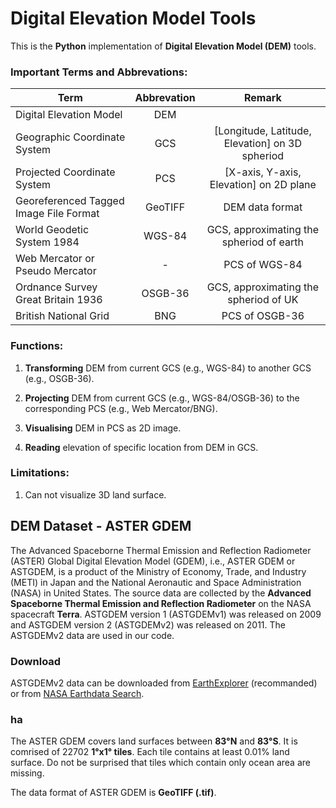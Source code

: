 # Digital Elevation Model Tools

This is the **Python** implementation of **Digital Elevation Model (DEM)** tools.

### Important Terms and Abbrevations:

| Term                                   | Abbrevation | Remark 
| -------------------------------------- | :---------: | :----: 
| Digital Elevation Model                | DEM         | 
| Geographic Coordinate System           | GCS         | [Longitude, Latitude, Elevation] on 3D spheriod
| Projected Coordinate System            | PCS         | [X-axis, Y-axis, Elevation] on 2D plane
| Georeferenced Tagged Image File Format | GeoTIFF     | DEM data format
| World Geodetic System 1984             | WGS-84      | GCS, approximating the spheriod of earth
| Web Mercator or Pseudo Mercator        | -           | PCS of WGS-84
| Ordnance Survey Great Britain 1936     | OSGB-36     | GCS, approximating the spheriod of UK
| British National Grid                  | BNG         | PCS of OSGB-36

### Functions:

1. **Transforming** DEM from current GCS (e.g., WGS-84) to another GCS (e.g., OSGB-36).

2. **Projecting** DEM from current GCS (e.g., WGS-84/OSGB-36) to the corresponding PCS (e.g., Web Mercator/BNG).

3. **Visualising** DEM in PCS as 2D image.

4. **Reading** elevation of specific location from DEM in GCS.

### Limitations:

1. Can not visualize 3D land surface.


## DEM Dataset - ASTER GDEM

The Advanced Spaceborne Thermal Emission and Reflection Radiometer (ASTER) Global Digital Elevation Model (GDEM), i.e., ASTER GDEM or ASTGDEM, is a product of the Ministry of Economy, Trade, and Industry (METI) in Japan and the National Aeronautic and Space Administration (NASA) in United States. The source data are collected by the **Advanced Spaceborne Thermal Emission and Reflection Radiometer** on the NASA spacecraft **Terra**. ASTGDEM version 1 (ASTGDEMv1) was released on 2009 and ASTGDEM version 2 (ASTGDEMv2) was released on 2011. The ASTGDEMv2 data are used in our code.

### Download

ASTGDEMv2 data can be downloaded from [EarthExplorer](https://earthexplorer.usgs.gov/) (recommanded) or from [NASA Earthdata Search](https://search.earthdata.nasa.gov/search?q=ASTGTM%20V002).

### ha

The ASTER GDEM covers land surfaces between **83°N** and **83°S**. It is comrised of 22702 **1°x1° tiles**. Each tile contains at least 0.01% land surface. Do not be surprised that tiles which contain only ocean area are missing. 

The data format of ASTER GDEM is **GeoTIFF (.tif)**.























